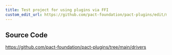 ```yaml
---
title: Test project for using plugins via FFI
custom_edit_url: https://github.com/pact-foundation/pact-plugins/edit/main/drivers/rust/driver_ffi/README.md
---
```

<!-- This file has been synced from the pact-foundation/pact-plugins repository. Please do not edit it directly. The URL of the source file can be found in the custom_edit_url value above -->

## Source Code

https://github.com/pact-foundation/pact-plugins/tree/main/drivers

